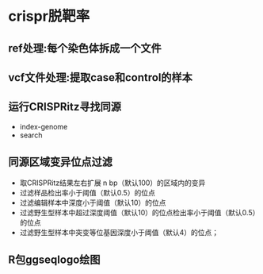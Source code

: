 # crispr脱靶率

## ref处理:每个染色体拆成一个文件

## vcf文件处理:提取case和control的样本

## 运行CRISPRitz寻找同源

- index-genome
- search

## 同源区域变异位点过滤

- 取CRISPRitz结果左右扩展 n bp（默认100）的区域内的变异
- 过滤样品检出率小于阈值（默认0.5）的位点
- 过滤编辑样本中深度小于阈值（默认10）的位点
- 过滤野生型样本中超过深度阈值（默认10）的位点检出率小于阈值（默认0.5）的位点
- 过滤野生型样本中突变等位基因深度小于阈值（默认4）的位点；

## R包ggseqlogo绘图